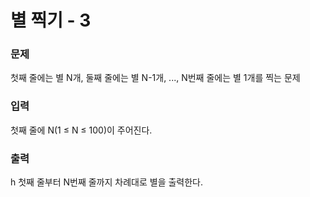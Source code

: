 <h1>별 찍기 - 3</h1>

<h3>문제</h3>
첫째 줄에는 별 N개, 둘째 줄에는 별 N-1개, ..., N번째 줄에는 별 1개를 찍는 문제

<h3>입력</h3>
첫째 줄에 N(1 ≤ N ≤ 100)이 주어진다.

<h3>출력</h3>h
첫째 줄부터 N번째 줄까지 차례대로 별을 출력한다.
